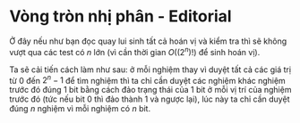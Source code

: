 # Vòng tròn nhị phân - Editorial

Ở đây nếu như bạn đọc quay lui sinh tất cả hoán vị và kiểm tra thì sẽ không vượt qua các test có $n$ lớn (vì cần thời gian $O((2^n)!)$ để sinh hoán vị).

Ta sẽ cải tiến cách làm như sau: ở mỗi nghiệm thay vì duyệt tất cả các giá trị từ $0$ đến $2^n - 1$ để tìm nghiệm thì ta chỉ cần duyệt các nghiệm khác nghiệm trước đó đúng $1$ bit bằng cách đảo trạng thái của $1$ bit ở mỗi vị trí của nghiệm trước đó (tức nếu bit $0$ thì đảo thành $1$ và ngược lại), lúc này ta chỉ cần duyệt đúng $n$ nghiệm vì mỗi nghiệm có $n$ bit.